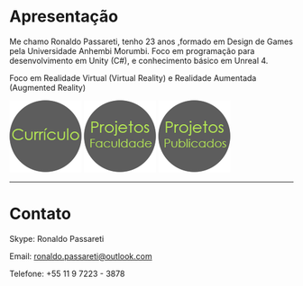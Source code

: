 # [](#header-1)Apresentação

Me chamo Ronaldo Passareti, tenho 23 anos ,formado em Design de Games pela Universidade Anhembi Morumbi. Foco em programação para desenvolvimento em Unity (C#), e conhecimento básico em Unreal 4.

Foco em Realidade Virtual (Virtual Reality) e Realidade Aumentada (Augmented Reality)

[![](https://raw.githubusercontent.com/rpassareti/rpassareti.github.io/master/bts/bt_curriculo_128.png)](curriculo)      [![](https://raw.githubusercontent.com/rpassareti/rpassareti.github.io/master/bts/bt_projetosfacul_128.png)](projfacul)
[![](https://raw.githubusercontent.com/rpassareti/rpassareti.github.io/master/bts/bt_projetospubl_128.png)](projpubl)

* * *

# [](#header-2)Contato 

Skype: Ronaldo Passareti

Email: ronaldo.passareti@outlook.com

Telefone: +55 11 9 7223 - 3878
